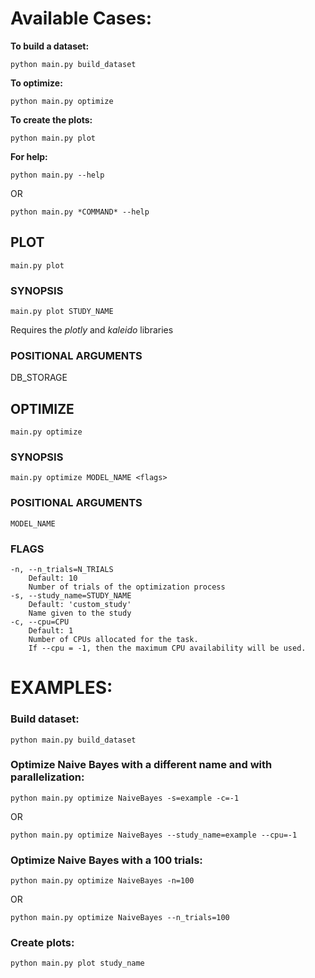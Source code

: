 # Available Cases:
**To build a dataset:**

    python main.py build_dataset
**To optimize:**

    python main.py optimize
**To create the plots:**

    python main.py plot
**For help:**

    python main.py --help 
OR 

    python main.py *COMMAND* --help

## PLOT
    main.py plot

### SYNOPSIS
    main.py plot STUDY_NAME

Requires the *plotly* and *kaleido* libraries
### POSITIONAL ARGUMENTS
DB_STORAGE

## OPTIMIZE
    main.py optimize

### SYNOPSIS
    main.py optimize MODEL_NAME <flags>  

### POSITIONAL ARGUMENTS
    MODEL_NAME

### FLAGS
    -n, --n_trials=N_TRIALS
        Default: 10
        Number of trials of the optimization process
    -s, --study_name=STUDY_NAME
        Default: 'custom_study'
        Name given to the study
    -c, --cpu=CPU
        Default: 1
        Number of CPUs allocated for the task. 
        If --cpu = -1, then the maximum CPU availability will be used.

# EXAMPLES:

### Build dataset:
    python main.py build_dataset

### Optimize Naive Bayes with a different name and with parallelization:
    python main.py optimize NaiveBayes -s=example -c=-1
OR

    python main.py optimize NaiveBayes --study_name=example --cpu=-1

### Optimize Naive Bayes with a 100 trials:
    python main.py optimize NaiveBayes -n=100
OR

    python main.py optimize NaiveBayes --n_trials=100

### Create plots:
    python main.py plot study_name
